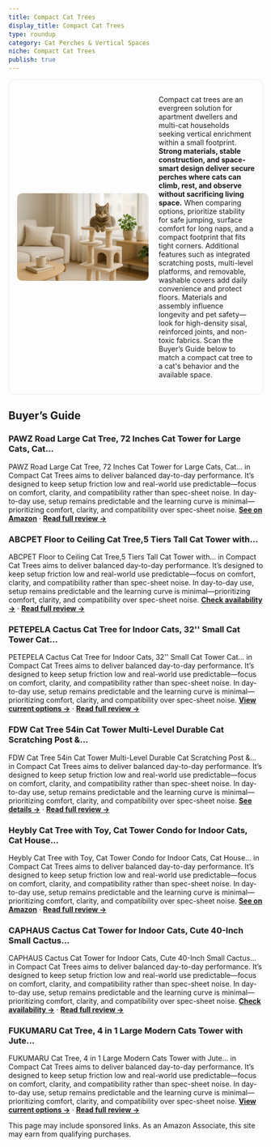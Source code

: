 ```yaml
---
title: Compact Cat Trees
display_title: Compact Cat Trees
type: roundup
category: Cat Perches & Vertical Spaces
niche: Compact Cat Trees
publish: true
---
```


<section class="hero-split" style="width:100%;box-sizing:border-box;border:1px solid #e5e7eb;border-radius:12px;padding:16px;display:grid;grid-template-columns:minmax(260px,40%) 1fr;gap:20px;align-items:center;"><figure style="margin:0;"><img src="/hero/roundups/cat-perches-vertical-spaces/compact-cat-trees.webp" alt="" style="width:100%;height:auto;display:block;border-radius:10px;"/></figure><div class="hero-copy" style="min-width:0;"><p>Compact cat trees are an evergreen solution for apartment dwellers and multi-cat households seeking vertical enrichment within a small footprint. <strong>Strong materials, stable construction, and space-smart design deliver secure perches where cats can climb, rest, and observe without sacrificing living space.</strong> When comparing options, prioritize stability for safe jumping, surface comfort for long naps, and a compact footprint that fits tight corners. Additional features such as integrated scratching posts, multi-level platforms, and removable, washable covers add daily convenience and protect floors. Materials and assembly influence longevity and pet safety&mdash;look for high-density sisal, reinforced joints, and non-toxic fabrics. Scan the Buyer’s Guide below to match a compact cat tree to a cat's behavior and the available space.</p></div></section>


<h2>Buyer’s Guide</h2>
<h3>PAWZ Road Large Cat Tree, 72 Inches Cat Tower for Large Cats, Cat…</h3>
<p>PAWZ Road Large Cat Tree, 72 Inches Cat Tower for Large Cats, Cat… in Compact Cat Trees aims to deliver balanced day-to-day performance. It’s designed to keep setup friction low and real-world use predictable&mdash;focus on comfort, clarity, and compatibility rather than spec-sheet noise. In day-to-day use, setup remains predictable and the learning curve is minimal&mdash;prioritizing comfort, clarity, and compatibility over spec-sheet noise. <a href="https://amzn.to/3W1lEGB" target="_blank" rel="nofollow sponsored noopener noopener" target="_blank"><strong>See on Amazon</strong></a> · <a href="/reviews/pawz-road-large-cat-tree-72-inches-cat-tower-for-large-cats-cat-condo-w-1531a3e0/"><strong>Read full review &rarr;</strong></a></p>
<h3>ABCPET Floor to Ceiling Cat Tree,5 Tiers Tall Cat Tower with…</h3>
<p>ABCPET Floor to Ceiling Cat Tree,5 Tiers Tall Cat Tower with… in Compact Cat Trees aims to deliver balanced day-to-day performance. It’s designed to keep setup friction low and real-world use predictable&mdash;focus on comfort, clarity, and compatibility rather than spec-sheet noise. In day-to-day use, setup remains predictable and the learning curve is minimal&mdash;prioritizing comfort, clarity, and compatibility over spec-sheet noise. <a href="https://amzn.to/3J8vJP4" target="_blank" rel="nofollow sponsored noopener noopener" target="_blank"><strong>Check availability &rarr;</strong></a> · <a href="/reviews/abcpet-floor-to-ceiling-cat-tree-5-tiers-tall-cat-tower-with-adjustable-d2e89bd1/"><strong>Read full review &rarr;</strong></a></p>
<h3>PETEPELA Cactus Cat Tree for Indoor Cats, 32'' Small Cat Tower Cat…</h3>
<p>PETEPELA Cactus Cat Tree for Indoor Cats, 32'' Small Cat Tower Cat… in Compact Cat Trees aims to deliver balanced day-to-day performance. It’s designed to keep setup friction low and real-world use predictable&mdash;focus on comfort, clarity, and compatibility rather than spec-sheet noise. In day-to-day use, setup remains predictable and the learning curve is minimal&mdash;prioritizing comfort, clarity, and compatibility over spec-sheet noise. <a href="https://amzn.to/3IRZgfZ" target="_blank" rel="nofollow sponsored noopener noopener" target="_blank"><strong>View current options &rarr;</strong></a> · <a href="/reviews/petepela-cactus-cat-tree-for-indoor-cats-32-small-cat-tower-cat-condo-w-a55623a3/"><strong>Read full review &rarr;</strong></a></p>
<h3>FDW Cat Tree 54in Cat Tower Multi-Level Durable Cat Scratching Post &…</h3>
<p>FDW Cat Tree 54in Cat Tower Multi-Level Durable Cat Scratching Post &… in Compact Cat Trees aims to deliver balanced day-to-day performance. It’s designed to keep setup friction low and real-world use predictable&mdash;focus on comfort, clarity, and compatibility rather than spec-sheet noise. In day-to-day use, setup remains predictable and the learning curve is minimal&mdash;prioritizing comfort, clarity, and compatibility over spec-sheet noise. <a href="https://amzn.to/47k0j1o" target="_blank" rel="nofollow sponsored noopener noopener" target="_blank"><strong>See details &rarr;</strong></a> · <a href="/reviews/fdw-cat-tree-54in-cat-tower-multi-level-durable-cat-scratching-post-coz-350f4e47/"><strong>Read full review &rarr;</strong></a></p>
<h3>Heybly Cat Tree with Toy, Cat Tower Condo for Indoor Cats, Cat House…</h3>
<p>Heybly Cat Tree with Toy, Cat Tower Condo for Indoor Cats, Cat House… in Compact Cat Trees aims to deliver balanced day-to-day performance. It’s designed to keep setup friction low and real-world use predictable&mdash;focus on comfort, clarity, and compatibility rather than spec-sheet noise. In day-to-day use, setup remains predictable and the learning curve is minimal&mdash;prioritizing comfort, clarity, and compatibility over spec-sheet noise. <a href="https://amzn.to/43dCp5e" target="_blank" rel="nofollow sponsored noopener noopener" target="_blank"><strong>See on Amazon</strong></a> · <a href="/reviews/heybly-cat-tree-with-toy-cat-tower-condo-for-indoor-cats-cat-house-with-70e8e3ea/"><strong>Read full review &rarr;</strong></a></p>
<h3>CAPHAUS Cactus Cat Tower for Indoor Cats, Cute 40-Inch Small Cactus…</h3>
<p>CAPHAUS Cactus Cat Tower for Indoor Cats, Cute 40-Inch Small Cactus… in Compact Cat Trees aims to deliver balanced day-to-day performance. It’s designed to keep setup friction low and real-world use predictable&mdash;focus on comfort, clarity, and compatibility rather than spec-sheet noise. In day-to-day use, setup remains predictable and the learning curve is minimal&mdash;prioritizing comfort, clarity, and compatibility over spec-sheet noise. <a href="https://amzn.to/4nGE3Vn" target="_blank" rel="nofollow sponsored noopener noopener" target="_blank"><strong>Check availability &rarr;</strong></a> · <a href="/reviews/caphaus-cactus-cat-tower-for-indoor-cats-cute-40-inch-small-cactus-cat-46458117/"><strong>Read full review &rarr;</strong></a></p>
<h3>FUKUMARU Cat Tree, 4 in 1 Large Modern Cats Tower with Jute…</h3>
<p>FUKUMARU Cat Tree, 4 in 1 Large Modern Cats Tower with Jute… in Compact Cat Trees aims to deliver balanced day-to-day performance. It’s designed to keep setup friction low and real-world use predictable&mdash;focus on comfort, clarity, and compatibility rather than spec-sheet noise. In day-to-day use, setup remains predictable and the learning curve is minimal&mdash;prioritizing comfort, clarity, and compatibility over spec-sheet noise. <a href="https://amzn.to/4hgYuWv" target="_blank" rel="nofollow sponsored noopener noopener" target="_blank"><strong>View current options &rarr;</strong></a> · <a href="/reviews/fukumaru-cat-tree-4-in-1-large-modern-cats-tower-with-jute-scratching-p-bf37e92c/"><strong>Read full review &rarr;</strong></a></p>
<aside class="disclosure">This page may include sponsored links. As an Amazon Associate, this site may earn from qualifying purchases.</aside>
